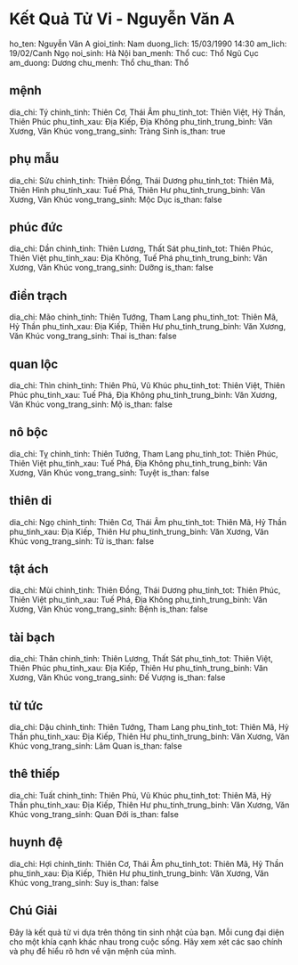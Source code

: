# Kết Quả Tử Vi - Nguyễn Văn A

ho_ten: Nguyễn Văn A
gioi_tinh: Nam
duong_lich: 15/03/1990 14:30
am_lich: 19/02/Canh Ngọ
noi_sinh: Hà Nội
ban_menh: Thổ
cuc: Thổ Ngũ Cục
am_duong: Dương
chu_menh: Thổ
chu_than: Thổ

## mệnh
dia_chi: Tý
chinh_tinh: Thiên Cơ, Thái Âm
phu_tinh_tot: Thiên Việt, Hỷ Thần, Thiên Phúc
phu_tinh_xau: Địa Kiếp, Địa Không
phu_tinh_trung_binh: Văn Xương, Văn Khúc
vong_trang_sinh: Tràng Sinh
is_than: true

## phụ mẫu
dia_chi: Sửu
chinh_tinh: Thiên Đồng, Thái Dương
phu_tinh_tot: Thiên Mã, Thiên Hình
phu_tinh_xau: Tuế Phá, Thiên Hư
phu_tinh_trung_binh: Văn Xương, Văn Khúc
vong_trang_sinh: Mộc Dục
is_than: false

## phúc đức
dia_chi: Dần
chinh_tinh: Thiên Lương, Thất Sát
phu_tinh_tot: Thiên Phúc, Thiên Việt
phu_tinh_xau: Địa Không, Tuế Phá
phu_tinh_trung_binh: Văn Xương, Văn Khúc
vong_trang_sinh: Dưỡng
is_than: false

## điền trạch
dia_chi: Mão
chinh_tinh: Thiên Tướng, Tham Lang
phu_tinh_tot: Thiên Mã, Hỷ Thần
phu_tinh_xau: Địa Kiếp, Thiên Hư
phu_tinh_trung_binh: Văn Xương, Văn Khúc
vong_trang_sinh: Thai
is_than: false

## quan lộc
dia_chi: Thìn
chinh_tinh: Thiên Phủ, Vũ Khúc
phu_tinh_tot: Thiên Việt, Thiên Phúc
phu_tinh_xau: Tuế Phá, Địa Không
phu_tinh_trung_binh: Văn Xương, Văn Khúc
vong_trang_sinh: Mộ
is_than: false

## nô bộc
dia_chi: Tỵ
chinh_tinh: Thiên Tướng, Tham Lang
phu_tinh_tot: Thiên Phúc, Thiên Việt
phu_tinh_xau: Tuế Phá, Địa Không
phu_tinh_trung_binh: Văn Xương, Văn Khúc
vong_trang_sinh: Tuyệt
is_than: false

## thiên di
dia_chi: Ngọ
chinh_tinh: Thiên Cơ, Thái Âm
phu_tinh_tot: Thiên Mã, Hỷ Thần
phu_tinh_xau: Địa Kiếp, Thiên Hư
phu_tinh_trung_binh: Văn Xương, Văn Khúc
vong_trang_sinh: Tử
is_than: false

## tật ách
dia_chi: Mùi
chinh_tinh: Thiên Đồng, Thái Dương
phu_tinh_tot: Thiên Phúc, Thiên Việt
phu_tinh_xau: Tuế Phá, Địa Không
phu_tinh_trung_binh: Văn Xương, Văn Khúc
vong_trang_sinh: Bệnh
is_than: false

## tài bạch
dia_chi: Thân
chinh_tinh: Thiên Lương, Thất Sát
phu_tinh_tot: Thiên Việt, Thiên Phúc
phu_tinh_xau: Địa Kiếp, Thiên Hư
phu_tinh_trung_binh: Văn Xương, Văn Khúc
vong_trang_sinh: Đế Vượng
is_than: false

## tử tức
dia_chi: Dậu
chinh_tinh: Thiên Tướng, Tham Lang
phu_tinh_tot: Thiên Mã, Hỷ Thần
phu_tinh_xau: Địa Kiếp, Thiên Hư
phu_tinh_trung_binh: Văn Xương, Văn Khúc
vong_trang_sinh: Lâm Quan
is_than: false

## thê thiếp
dia_chi: Tuất
chinh_tinh: Thiên Phủ, Vũ Khúc
phu_tinh_tot: Thiên Mã, Hỷ Thần
phu_tinh_xau: Địa Kiếp, Thiên Hư
phu_tinh_trung_binh: Văn Xương, Văn Khúc
vong_trang_sinh: Quan Đới
is_than: false

## huynh đệ
dia_chi: Hợi
chinh_tinh: Thiên Cơ, Thái Âm
phu_tinh_tot: Thiên Mã, Hỷ Thần
phu_tinh_xau: Địa Kiếp, Thiên Hư
phu_tinh_trung_binh: Văn Xương, Văn Khúc
vong_trang_sinh: Suy
is_than: false

## Chú Giải
Đây là kết quả tử vi dựa trên thông tin sinh nhật của bạn. Mỗi cung đại diện cho một khía cạnh khác nhau trong cuộc sống. Hãy xem xét các sao chính và phụ để hiểu rõ hơn về vận mệnh của mình.
